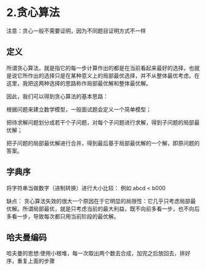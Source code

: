# 2.贪心算法

注意：贪心一般不需要证明，因为不同题目证明方式不一样

## 定义

所谓贪心算法，就是指它的每一步计算作出的都是在当前看起来最好的选择，也就是说它所作出的选择只是在某种意义上的局部最优选择，并不从整体最优考虑。在这里，我把这两种选择的思路称作局部最优解和整体最优解。

因此，我们可以得到贪心算法的基本思路：

根据问题来建立数学模型，一般面试题会定义一个简单模型；

把待求解问题划分成若干个子问题，对每个子问题进行求解，得到子问题的局部最优解；

把子问题的局部最优解进行合并，得到最后基于局部最优解的一个解，即原问题的答案。

## 字典序
将字符串当做数字（进制转换）进行大小比较：
例如   abcd < b000

缺点：
贪心算法失效的很大一个原因在于它明显的局限性：它几乎只考虑局部最优解。所谓局部最优，就是只考虑当前的最大利益，既不向前多看一步，也不向后多看一步，导致每次都只用当前阶段的最优解。

## 哈夫曼编码
哈夫曼的思想:使用小根堆，每一次取出两个数去合成，加完之后放回去，排好序，重复上面的步骤